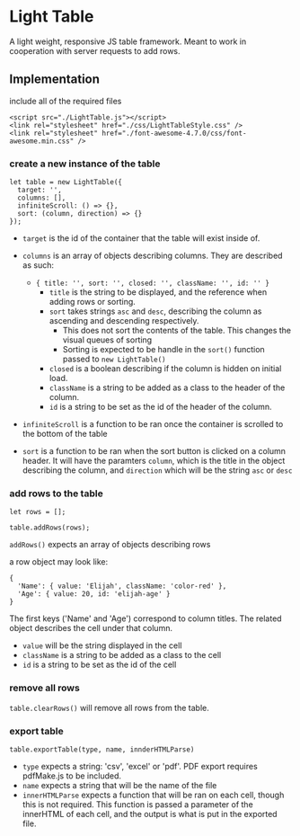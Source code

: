 # Light Table
A light weight, responsive JS table framework. Meant to work in cooperation with server requests to add rows.

## Implementation
include all of the required files
```
<script src="./LightTable.js"></script>
<link rel="stylesheet" href="./css/LightTableStyle.css" />
<link rel="stylesheet" href="./font-awesome-4.7.0/css/font-awesome.min.css" />
```

### create a new instance of the table
```
let table = new LightTable({
  target: '',
  columns: [],
  infiniteScroll: () => {},
  sort: (column, direction) => {}
});
```

- `target` is the id of the container that the table will exist inside of.

- `columns` is an array of objects describing columns. They are described as such:
  * `{ title: '', sort: '', closed: '', className: '', id: '' }`
    - `title` is the string to be displayed, and the reference when adding rows or sorting.
    - `sort` takes strings `asc` and `desc`, describing the column as ascending and descending respectively.
      * This does not sort the contents of the table. This changes the visual queues of sorting
      * Sorting is expected to be handle in the `sort()` function passed to `new LightTable()`
    - `closed` is a boolean describing if the column is hidden on initial load.
    - `className` is a string to be added as a class to the header of the column.
    - `id` is a string to be set as the id of the header of the column.

- `infiniteScroll` is a function to be ran once the container is scrolled to the bottom of the table

- `sort` is a function to be ran when the sort button is clicked on a column header. It will have the paramters `column`, which is the title in the object describing the column, and `direction` which will be the string `asc` or `desc`

### add rows to the table
```
let rows = [];

table.addRows(rows);
```

`addRows()` expects an array of objects describing rows

a row object may look like:
```
{
  'Name': { value: 'Elijah', className: 'color-red' },
  'Age': { value: 20, id: 'elijah-age' }
}
```
The first keys ('Name' and 'Age') correspond to column titles. The related object describes the cell under that column.

- `value` will be the string displayed in the cell
- `className` is a string to be added as a class to the cell
- `id` is a string to be set as the id of the cell


### remove all rows
`table.clearRows()` will remove all rows from the table.

### export table
`table.exportTable(type, name, innderHTMLParse)`

- `type` expects a string: 'csv', 'excel' or 'pdf'. PDF export requires pdfMake.js to be included.
- `name` expects a string that will be the name of the file
- `innerHTMLParse` expects a function that will be ran on each cell, though this is not required. This function is passed a parameter of the innerHTML of each cell, and the output is what is put in the exported file.
